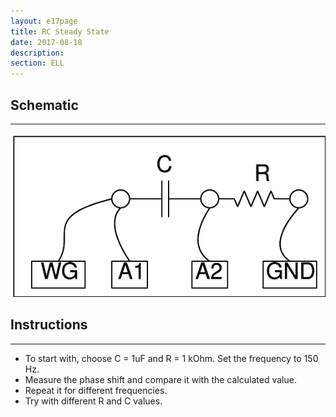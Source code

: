 ```yaml
---
layout: e17page
title: RC Steady State
date: 2017-08-18
description: 
section: ELL
---
```


## Schematic
___	
![](images/schematics/RCsteadystate.png)

## Instructions
___

- To start with, choose C = 1uF and R = 1 kOhm. Set the frequency to 150 Hz. 
- Measure the phase shift and compare it with the calculated value.
- Repeat it for different frequencies. 
- Try with different R and C values.
